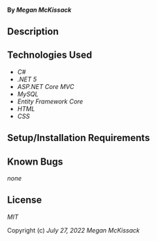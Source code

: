 #### By _**Megan McKissack**_

## Description

## Technologies Used

- _C#_
- _.NET 5_
- _ASP.NET Core MVC_
- _MySQL_
- _Entity Framework Core_
- _HTML_
- _CSS_

## Setup/Installation Requirements

## Known Bugs

_none_

## License

_MIT_

Copyright (c) _July 27, 2022_ _Megan McKissack_
